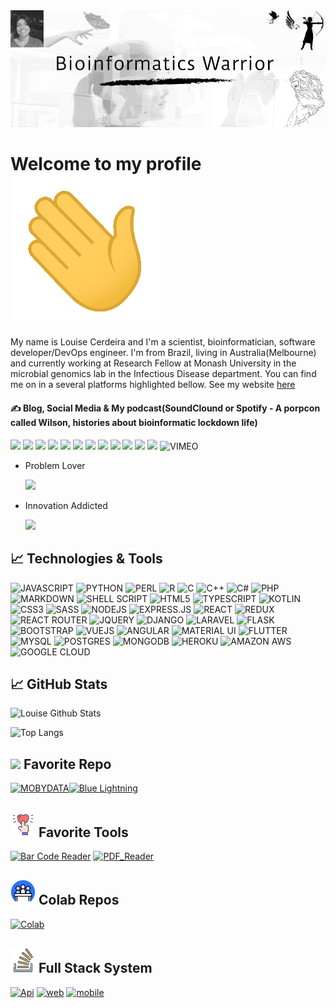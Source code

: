 <!-- More info, tips and tricks for making GitHub Profile README can be found in my article at https://towardsdatascience.com/build-a-stunning-readme-for-your-github-profile-9b80434fe5d7 --><img
![start](assets/readme_header.png)

# Welcome to my profile ![start](assets/wave.gif)

My name is Louise Cerdeira and I'm a scientist, bioinformatician, software developer/DevOps engineer. I'm from Brazil, living in Australia(Melbourne) and currently working at Research Fellow at Monash University in the microbial genomics lab in the Infectious Disease department. You can find me on in a several platforms highlighted bellow. See my website [here](https://lcerdeira.github.io/portfolio/)

#### &#x270d; Blog, Social Media & My podcast(SoundClound or Spotify - A porpcon called Wilson, histories about bioinformatic lockdown life)

![](https://img.shields.io/badge/DEV.TO-%230A0A0A.svg?&style=for-the-badge&logo=dev.to&logoColor=white)
![](https://img.shields.io/badge/medium-%2312100E.svg?&style=for-the-badge&logo=medium&logoColor=white)
![](https://img.shields.io/badge/youtube-%23FF0000.svg?&style=for-the-badge&logo=youtube&logoColor=white)
![](https://img.shields.io/badge/spotify-%231ED760.svg?&style=for-the-badge&logo=spotify&logoColor=white)
![](https://img.shields.io/badge/soundcloud-FF3300?logo=soundcloud&logoColor=white&style=for-the-badge)
![](https://img.shields.io/badge/github-%23100000.svg?&style=for-the-badge&logo=github&logoColor=white)
![](https://img.shields.io/badge/gitlab-%23330f63.svg?&style=for-the-badge&logo=gitlab&logoColor=white)
![](https://img.shields.io/badge/bitbucket-%23330f63.svg?color=143864&style=for-the-badge&logo=bitbucket&logoColor=white)
![](https://img.shields.io/badge/reddit-%23FF4500.svg?&style=for-the-badge&logo=reddit&logoColor=white)
![](https://img.shields.io/badge/stack%20overflow-FE7A16?logo=stack-overflow&logoColor=white&style=for-the-badge)
![](https://img.shields.io/badge/twitter-%231DA1F2.svg?&style=for-the-badge&logo=twitter&logoColor=white)
![](https://img.shields.io/badge/linkedin-%230077B5.svg?&style=for-the-badge&logo=linkedin&logoColor=whit)
![VIMEO](https://img.shields.io/badge/reddit-%23FF4500.svg?&style=for-the-badge&logo=reddit&logoColor=white)

- Problem Lover <p><img src="https://github.com/lcerdeira/lcerdeira/assets/iconfinder_love-heart-romantic-marriage-18_4180551.svg" width="40"></p>

- Innovation Addicted <p><img src="https://github.com/lcerdeira/lcerdeira/assets/iconfinder_496_bulb_energy_idea_solution_4212938.svg" width="40"></p>

## &#x1f4c8; Technologies & Tools

![JAVASCRIPT](https://img.shields.io/badge/javascript-%23F7DF1E.svg?&style=for-the-badge&logo=javascript&logoColor=black)
![PYTHON](https://img.shields.io/badge/python-%233776AB.svg?&style=for-the-badge&logo=python&logoColor=white)
![PERL](https://img.shields.io/badge/perl-%2339457E.svg?&style=for-the-badge&logo=perl&logoColor=white)
![R](https://img.shields.io/badge/r-%23276DC3.svg?&style=for-the-badge&logo=r&logoColor=white)
![C](https://img.shields.io/badge/c%20-%2300599C.svg?&style=for-the-badge&logo=c&logoColor=white)
![C++](https://img.shields.io/badge/c++%20-%2300599C.svg?&style=for-the-badge&logo=c%2B%2B&logoColor=white)
![C#](https://img.shields.io/badge/c%23%20-%23239120.svg?&style=for-the-badge&logo=c-sharp&logoColor=white)
![PHP](https://img.shields.io/badge/php-%23777BB4.svg?&style=for-the-badge&logo=php&logoColor=white)
![MARKDOWN](https://img.shields.io/badge/markdown-%23000000.svg?&style=for-the-badge&logo=markdown&logoColor=white)
![SHELL SCRIPT](https://img.shields.io/badge/shell_script%20-%23121011.svg?&style=for-the-badge&logo=gnu-bash&logoColor=white)
![HTML5](https://img.shields.io/badge/html5%20-%23E34F26.svg?&style=for-the-badge&logo=html5&logoColor=white)
![TYPESCRIPT](https://img.shields.io/badge/typescript%20-%23007ACC.svg?&style=for-the-badge&logo=typescript&logoColor=white)
![KOTLIN](https://img.shields.io/badge/kotlin-%230095D5.svg?&style=for-the-badge&logo=kotlin&logoColor=white)
![CSS3](https://img.shields.io/badge/css3%20-%231572B6.svg?&style=for-the-badge&logo=css3&logoColor=white)
![SASS](https://img.shields.io/badge/sass%20-%23CC6699.svg?&style=for-the-badge&logo=sass&logoColor=white)
![NODEJS](https://img.shields.io/badge/node.js%20-%2343853D.svg?&style=for-the-badge&logo=node.js&logoColor=white)
![EXPRESS.JS](https://img.shields.io/badge/express.js%20-%23404d59.svg?&style=for-the-badge)
![REACT](https://img.shields.io/badge/react%20-%2320232a.svg?&style=for-the-badge&logo=react&logoColor=%2361DAFB)
![REDUX](https://img.shields.io/badge/redux%20-%23593d88.svg?&style=for-the-badge&logo=redux&logoColor=white)
![REACT ROUTER](https://img.shields.io/badge/react_router%20-CA4245.svg?&style=for-the-badge&logo=react-router&logoColor=white)
![JQUERY](https://img.shields.io/badge/jquery%20-%230769AD.svg?&style=for-the-badge&logo=jquery&logoColor=white)
![DJANGO](https://img.shields.io/badge/django%20-%23092E20.svg?&style=for-the-badge&logo=django&logoColor=white)
![LARAVEL](https://img.shields.io/badge/laravel%20-%23FF2D20.svg?&style=for-the-badge&logo=laravel&logoColor=white)
![FLASK](https://img.shields.io/badge/flask%20-%23000.svg?&style=for-the-badge&logo=flask&logoColor=white)
![BOOTSTRAP](https://img.shields.io/badge/bootstrap%20-%23563D7C.svg?&style=for-the-badge&logo=bootstrap&logoColor=white)
![VUEJS](https://img.shields.io/badge/vuejs%20-%2335495e.svg?&style=for-the-badge&logo=vue.js&logoColor=%234FC08D)
![ANGULAR](https://img.shields.io/badge/angular%20-%23DD0031.svg?&style=for-the-badge&logo=angular&logoColor=white)
![MATERIAL UI](https://img.shields.io/badge/material%20ui%20-%230081CB.svg?&style=for-the-badge&logo=material-ui&logoColor=white)
![FLUTTER](https://img.shields.io/badge/Flutter%20-%2302569B.svg?&style=for-the-badge&logo=Flutter&logoColor=white)
![MYSQL](https://img.shields.io/badge/mysql-%2300f.svg?&style=for-the-badge&logo=mysql&logoColor=white)
![POSTGRES](https://img.shields.io/badge/postgres-%23316192.svg?&style=for-the-badge&logo=postgresql&logoColor=white)
![MONGODB](https://img.shields.io/badge/MongoDB-%234ea94b.svg?&style=for-the-badge&logo=mongodb&logoColor=white)
![HEROKU](https://img.shields.io/badge/heroku%20-430098.svg?&style=for-the-badge&logo=heroku&logoColor=white)
![AMAZON AWS](https://img.shields.io/badge/Amazon%20AWS-%23232F3E?logo=amazon-aws&logoColor=white&style=for-the-badge)
![GOOGLE CLOUD](https://img.shields.io/badge/Google%20Cloud-%234285F4?logo=google-cloud&logoColor=white&style=for-the-badge)

## &#x1f4c8; GitHub Stats
![Louise Github Stats](https://github-readme-stats.vercel.app/api?username=lcerdeira&show_icons=true&theme=radical)

![Top Langs](https://github-readme-stats.vercel.app/api/top-langs/?username=lcerdeira&show_icons=true&theme=radical)

## <img src="https://github.com/lcerdeira/lcerdeira/assets/iconfinder_love-heart-romantic-marriage-18_4180551.svg" width="40"> Favorite Repo

[![MOBYDATA](https://github-readme-stats.vercel.app/api/pin/?username=rnanc&repo=MOBYDATA&bg_color=30,e96443,904e95&text_color=fff&count_private=true&show_icons=true&line_height=40&icon_color=fff&title_color=fff&hide_border=true)](https://github.com/rnanc/MOBYDATA)[![Blue Lightning](https://github-readme-stats.vercel.app/api/pin/?username=rnanc&repo=blue-lightning-theme&bg_color=30,e96443,904e95&text_color=fff&count_private=true&show_icons=true&line_height=40&icon_color=fff&title_color=fff&hide_border=true)](https://github.com/rnanc/blue-lightning-theme)

## <img src="https://github.com/rnanc/rnanc/blob/master/assets/iconfinder_love-heart-romantic-marriage-18_4180551.svg" width="40"> Favorite Tools

[![Bar Code Reader](https://github-readme-stats.vercel.app/api/pin/?username=rnanc&repo=BarCode_Reader_ReactNative&bg_color=30,e96443,904e95&text_color=fff&count_private=true&show_icons=true&line_height=40&icon_color=fff&title_color=fff&hide_border=true)](https://github.com/rnanc/BarCode_Reader_ReactNative) [![PDF_Reader](https://github-readme-stats.vercel.app/api/pin/?username=rnanc&repo=PDF_Reader_JAVA&bg_color=30,e96443,904e95&text_color=fff&count_private=true&show_icons=true&line_height=40&icon_color=fff&title_color=fff&hide_border=true)](https://github.com/rnanc/PDF_Reader_JAVA)

## <img src="https://github.com/rnanc/rnanc/blob/master/assets/iconfinder_law_iconsArtboard_1_copy_3_2393031.svg" width="40"> Colab Repos

[![Colab](https://github-readme-stats.vercel.app/api/pin/?username=marcosp-sousa&repo=BioTaxGeo&bg_color=30,e96443,904e95&text_color=fff&show_icons=true&line_height=40&icon_color=fff&title_color=fff&hide_border=true)](https://github.com/marcosp-sousa/BioTaxGeo)

## <img src="https://github.com/rnanc/rnanc/blob/master/assets/iconfinder_logo_stackoverflow_Stack_overflow_6541614.svg" width="40"> Full Stack System

[![Api](https://github-readme-stats.vercel.app/api/pin/?username=rnanc&repo=gobarber-api&bg_color=30,e96443,904e95&text_color=fff&count_private=true&show_icons=true&line_height=40&icon_color=fff&title_color=fff&hide_border=true)](https://github.com/rnanc/gobarber-api) [![web](https://github-readme-stats.vercel.app/api/pin/?username=rnanc&repo=gobarber-web&bg_color=30,e96443,904e95&text_color=fff&show_icons=true&line_height=40&icon_color=fff&title_color=fff&hide_border=true)](https://github.com/rnanc/gobarber-web) [![mobile](https://github-readme-stats.vercel.app/api/pin/?username=rnanc&repo=gobarber-app&bg_color=30,e96443,904e95&text_color=fff&show_icons=true&line_height=40&icon_color=fff&title_color=fff&hide_border=true)](https://github.com/rnanc/gobarber-app)

<!-- links to social media icons -->

<!-- icons with padding -->

[1.1]: http://i.imgur.com/tXSoThF.png (twitter icon with padding)
[2.1]: http://i.imgur.com/0o48UoR.png (github icon with padding)

<!-- icons without padding -->

[1.2]: http://i.imgur.com/wWzX9uB.png (twitter icon without padding)
[2.2]: http://i.imgur.com/9I6NRUm.png (github icon without padding)
[3.2]: https://raw.githubusercontent.com/lcerdeira/lcerdeira/linkedin-3-16.png (LinkedIn icon without padding)


<!-- links to your social media accounts -->

[1]: https://twitter.com/lcerdeira
[2]: https://github.com/lcerdeira
[3]: https://www.linkedin.com/in/louisecerdeira


<!-- Resources -->
<!-- Icons: https://simpleicons.org/ -->
<!-- GitHub Stats: https://github.com/anuraghazra/github-readme-stats -->
<!-- Emojis: https://emojipedia.org/emoji/ -->
<!-- HTML Emojis: https://www.fileformat.info/index.htm -->
<!-- Shields: https://shields.io/ -->
<!-- Awesome GitHub Profile README: https://github.com/abhisheknaiidu/awesome-github-profile-readme -->
